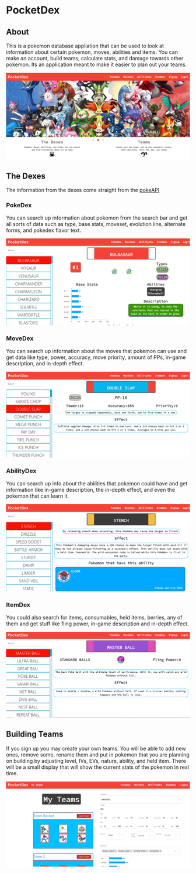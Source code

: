 # PocketDex

## About

This is a pokemon database appliation that can be used to look at information about certain pokemon, moves, abilities and items. You can make an account, build teams, calculate stats, and damage towards other pokemon. Its an application meant to make it easier to plan out your teams.

![Home](assets/HomePage.PNG)

## The Dexes

The information from the dexes come straight from the [pokeAPI](https://pokeapi.co/)

### PokeDex

You can search up information about pokemon from the search bar and get all sorts of data such as type, base stats, moveset, evolution line, alternate forms, and pokedex flavor text.

![Pokedex](assets/Pokedex.PNG)

### MoveDex

You can search up information about the moves that pokemon can use and get data like type, power, accuracy, move priority, amount of PPs, in-game description, and in-depth effect.

![Movedex](assets/Movedex.PNG)

### AbilityDex

You can search up info about the abilities that pokemon could have and get information like in-game description, the in-depth effect, and even the pokemon that can learn it.

![Abilitydex](assets/Abilitydex.PNG)

### ItemDex

You could also search for items, consumables, held items, berries, any of them and get stuff like fling power, in-game description and in-depth effect.

![Itemdex](assets/ItemDex.PNG)

## Building Teams

If you sign up you may create your own teams. You will be able to add new ones, remove some, rename them and put in pokemon that you are planning on building by adjusting level, IVs, EVs, nature, ability, and held item. There will be a small display that will show the current stats of the pokemon in real time.


![Teams](assets/Teams.PNG)

